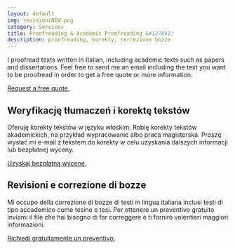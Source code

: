 ```yaml
---
layout: default
img: revisioniNEW.png
category: Services
title: Proofreading & Academic Proofreading &#127891;
description: proofreading, korekty, correzione bozze
---
```

<p>
I proofread texts written in Italian, including academic texts such as papers and dissertations. Feel free to send me an email including the text you want to be proofread in order to get a free quote or more information.
</p>
<a href="mailto:angela@tiliatranslations.it">Request a free quote.</a>

<h2>Weryfikację tłumaczeń i korektę tekstów</h2>
<p>
Oferuję korekty tekstów w języku włoskim. Robię korekty tekstów akademickich, na przykład wypracowanie albo praca magisterska. Proszę wysłać mi e-mail z tekstem do korekty w celu uzyskania dalszych informacji lub bezpłatnej wyceny.
</p>
<a href="mailto:angela@tiliatranslations.it">Uzyskaj bezpłatną wycenę.</a>

<h2>Revisioni e correzione di bozze</h2>
<p>
Mi occupo della correzione di bozze di testi in lingua italiana inclusi testi di tipo accademico come tesine e tesi. Per ottenere un preventivo gratuito inviami il file che hai bisogno di far correggere e ti fornirò volentieri maggiori informazioni.
</p>
<a href="mailto:angela@tiliatranslations.it">Richiedi gratuitamente un preventivo.</a>

